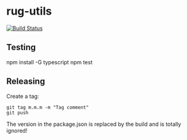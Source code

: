 # rug-utils

[![Build Status](https://travis-ci.org/atomist/rug-utils.svg?branch=master)](https://travis-ci.org/atomist/rug-utils)

## Testing

npm install -G typescript
npm test

## Releasing

Create a tag:

```shell
git tag m.m.m -m "Tag comment"
git push
```
The version in the package.json is replaced by the build and is totally ignored!
